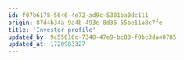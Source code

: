```yaml
---
id: f07b6178-5646-4e72-ad9c-5301ba0dc111
origin: 87d4b34a-9a4b-493e-8d36-55be11a8c7fe
title: 'Investor profile'
updated_by: 9c55616c-7340-47e9-bc83-f0bc3da40785
updated_at: 1720983327
---
```

